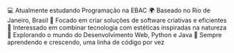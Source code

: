 💻 Atualmente estudando Programação na EBAC
🌍 Baseado no Rio de Janeiro, Brasil
🌟 Focado em criar soluções de software criativas e eficientes
🎨 Interessado em combinar tecnologia com estéticas inspiradas na natureza
🚀 Explorando o mundo do Desenvolvimento Web, Python e Java
🌱 Sempre aprendendo e crescendo, uma linha de código por vez
